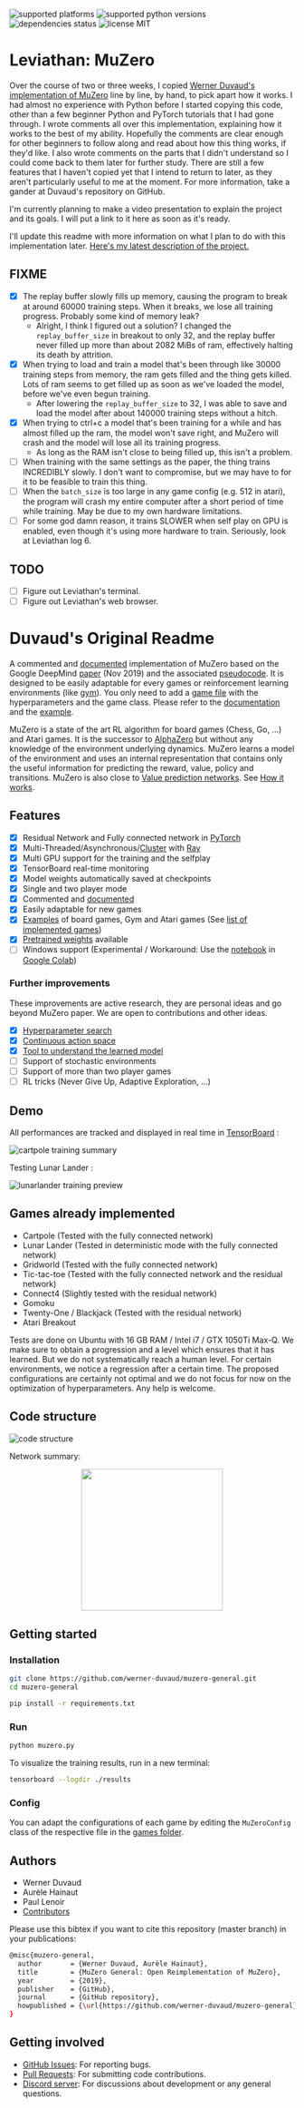 ![supported platforms](https://img.shields.io/badge/platform-Linux%20%7C%20Mac-929292)
![supported python versions](https://img.shields.io/badge/python-%3E%3D%203.6-306998)
![dependencies status](https://img.shields.io/badge/dependencies-up%20to%20date-brightgreen)
![license MIT](https://img.shields.io/badge/licence-MIT-green)

# Leviathan: MuZero

Over the course of two or three weeks, I copied [Werner Duvaud's implementation of MuZero](https://github.com/werner-duvaud/muzero-general) line by line, by hand, to pick apart how it works. I had almost no experience with Python before I started copying this code, other than a few beginner Python and PyTorch tutorials that I had gone through. I wrote comments all over this implementation, explaining how it works to the best of my ability. Hopefully the comments are clear enough for other beginners to follow along and read about how this thing works, if they'd like. I also wrote comments on the parts that I didn't understand so I could come back to them later for further study. There are still a few features that I haven't copied yet that I intend to return to later, as they aren't particularly useful to me at the moment. For more information, take a gander at Duvaud's repository on GitHub.

I'm currently planning to make a video presentation to explain the project and its goals. I will put a link to it here as soon as it's ready.

I'll update this readme with more information on what I plan to do with this implementation later. [Here's my latest description of the project.](https://docs.google.com/document/d/19QZMQqhQWLLvkfISsEOnBnU440sNAXr3/edit?usp=sharing&ouid=113065030893762115002&rtpof=true&sd=true)


## FIXME

* [x] The replay buffer slowly fills up memory, causing the program to break at around 60000 training steps. When it breaks, we lose all training progress. Probably some kind of memory leak? 
  * Alright, I think I figured out a solution? I changed the `replay_buffer_size` in breakout to only 32, and the replay buffer never filled up more than about 2082 MiBs of ram, effectively halting its death by attrition.
* [x] When trying to load and train a model that's been through like 30000 training steps from memory, the ram gets filled and the thing gets killed. Lots of ram seems to get filled up as soon as we've loaded the model, before we've even begun training.
  * After lowering the `replay_buffer_size` to 32, I was able to save and load the model after about 140000 training steps without a hitch.
* [x] When trying to ctrl+c a model that's been training for a while and has almost filled up the ram, the model won't save right, and MuZero will crash and the model will lose all its training progress.
  * As long as the RAM isn't close to being filled up, this isn't a problem.
* [ ] When training with the same settings as the paper, the thing trains INCREDIBLY slowly. I don't want to compromise, but we may have to for it to be feasible to train this thing.
* [ ] When the `batch_size` is too large in any game config (e.g. 512 in atari), the program will crash my entire computer after a short period of time while training. May be due to my own hardware limitations.
* [ ] For some god damn reason, it trains SLOWER when self play on GPU is enabled, even though it's using more hardware to train. Seriously, look at Leviathan log 6.

## TODO

* [ ] Figure out Leviathan's terminal.
* [ ] Figure out Leviathan's web browser.

# Duvaud's Original Readme

A commented and [documented](https://github.com/werner-duvaud/muzero-general/wiki/MuZero-Documentation) implementation of MuZero based on the Google DeepMind [paper](https://arxiv.org/abs/1911.08265) (Nov 2019) and the associated [pseudocode](https://arxiv.org/src/1911.08265v2/anc/pseudocode.py).
It is designed to be easily adaptable for every games or reinforcement learning environments (like [gym](https://github.com/openai/gym)). You only need to add a [game file](https://github.com/werner-duvaud/muzero-general/tree/master/games) with the hyperparameters and the game class. Please refer to the [documentation](https://github.com/werner-duvaud/muzero-general/wiki/MuZero-Documentation) and the [example](https://github.com/werner-duvaud/muzero-general/blob/master/games/cartpole.py).

MuZero is a state of the art RL algorithm for board games (Chess, Go, ...) and Atari games.
It is the successor to [AlphaZero](https://arxiv.org/abs/1712.01815) but without any knowledge of the environment underlying dynamics. MuZero learns a model of the environment and uses an internal representation that contains only the useful information for predicting the reward, value, policy and transitions. MuZero is also close to [Value prediction networks](https://arxiv.org/abs/1707.03497). See [How it works](https://github.com/werner-duvaud/muzero-general/wiki/How-MuZero-works).

## Features

* [x] Residual Network and Fully connected network in [PyTorch](https://github.com/pytorch/pytorch)
* [x] Multi-Threaded/Asynchronous/[Cluster](https://docs.ray.io/en/latest/cluster-index.html) with [Ray](https://github.com/ray-project/ray)
* [X] Multi GPU support for the training and the selfplay
* [x] TensorBoard real-time monitoring
* [x] Model weights automatically saved at checkpoints
* [x] Single and two player mode
* [x] Commented and [documented](https://github.com/werner-duvaud/muzero-general/wiki/MuZero-Documentation)
* [x] Easily adaptable for new games
* [x] [Examples](https://github.com/werner-duvaud/muzero-general/blob/master/games/cartpole.py) of board games, Gym and Atari games (See [list of implemented games](https://github.com/werner-duvaud/muzero-general#games-already-implemented))
* [x] [Pretrained weights](https://github.com/werner-duvaud/muzero-general/tree/master/results) available
* [ ] Windows support (Experimental / Workaround: Use the [notebook](https://github.com/werner-duvaud/muzero-general/blob/master/notebook.ipynb) in [Google Colab](https://colab.research.google.com))

### Further improvements
These improvements are active research, they are personal ideas and go beyond MuZero paper. We are open to contributions and other ideas.

* [x] [Hyperparameter search](https://github.com/werner-duvaud/muzero-general/wiki/Hyperparameter-Optimization)
* [x] [Continuous action space](https://github.com/werner-duvaud/muzero-general/tree/continuous)
* [x] [Tool to understand the learned model](https://github.com/werner-duvaud/muzero-general/blob/master/diagnose_model.py)
* [ ] Support of stochastic environments
* [ ] Support of more than two player games
* [ ] RL tricks (Never Give Up,  Adaptive Exploration, ...)

## Demo

All performances are tracked and displayed in real time in [TensorBoard](https://www.tensorflow.org/tensorboard) :

![cartpole training summary](https://github.com/werner-duvaud/muzero-general/blob/master/docs/cartpole-training-summary.png)

Testing Lunar Lander :

![lunarlander training preview](https://github.com/werner-duvaud/muzero-general/blob/master/docs/lunarlander-training-preview.png)

## Games already implemented

* Cartpole      (Tested with the fully connected network)
* Lunar Lander  (Tested in deterministic mode with the fully connected network)
* Gridworld     (Tested with the fully connected network)
* Tic-tac-toe   (Tested with the fully connected network and the residual network)
* Connect4      (Slightly tested with the residual network)
* Gomoku
* Twenty-One / Blackjack    (Tested with the residual network)
* Atari Breakout

Tests are done on Ubuntu with 16 GB RAM / Intel i7 / GTX 1050Ti Max-Q. We make sure to obtain a progression and a level which ensures that it has learned. But we do not systematically reach a human level. For certain environments, we notice a regression after a certain time. The proposed configurations are certainly not optimal and we do not focus for now on the optimization of hyperparameters. Any help is welcome.

## Code structure

![code structure](https://github.com/werner-duvaud/muzero-general/blob/master/docs/code-structure-werner-duvaud.png)

Network summary:

<p align="center">
<a href="https://github.com/werner-duvaud/muzero-general/blob/master/docs/muzero-network-werner-duvaud.png">
<img src="https://github.com/werner-duvaud/muzero-general/blob/master/docs/muzero-network-werner-duvaud.png" width="250"/>
</a>
</p>

## Getting started
### Installation

```bash
git clone https://github.com/werner-duvaud/muzero-general.git
cd muzero-general

pip install -r requirements.txt
```

### Run

```bash
python muzero.py
```
To visualize the training results, run in a new terminal:
```bash
tensorboard --logdir ./results
```

### Config

You can adapt the configurations of each game by editing the `MuZeroConfig` class of the respective file in the [games folder](https://github.com/werner-duvaud/muzero-general/tree/master/games).

## Authors

* Werner Duvaud
* Aurèle Hainaut
* Paul Lenoir
* [Contributors](https://github.com/werner-duvaud/muzero-general/graphs/contributors)

Please use this bibtex if you want to cite this repository (master branch) in your publications:
```bash
@misc{muzero-general,
  author       = {Werner Duvaud, Aurèle Hainaut},
  title        = {MuZero General: Open Reimplementation of MuZero},
  year         = {2019},
  publisher    = {GitHub},
  journal      = {GitHub repository},
  howpublished = {\url{https://github.com/werner-duvaud/muzero-general}},
}
```

## Getting involved

* [GitHub Issues](https://github.com/werner-duvaud/muzero-general/issues): For reporting bugs.
* [Pull Requests](https://github.com/werner-duvaud/muzero-general/pulls): For submitting code contributions.
* [Discord server](https://discord.gg/GB2vwsF): For discussions about development or any general questions.
